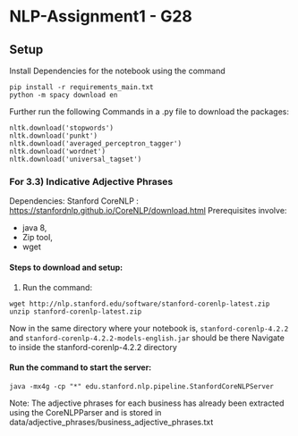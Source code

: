 # NLP-Assignment1 - G28

## Setup 

Install Dependencies for the notebook using the command
```
pip install -r requirements_main.txt
python -m spacy download en
```

Further run the following Commands in a .py file to download the packages:
```
nltk.download('stopwords')
nltk.download('punkt')
nltk.download('averaged_perceptron_tagger')
nltk.download('wordnet')
nltk.download('universal_tagset')
```


### For 3.3) Indicative Adjective Phrases

Dependencies:
Stanford CoreNLP : https://stanfordnlp.github.io/CoreNLP/download.html
Prerequisites involve: 
* java 8, 
* Zip tool, 
* wget
#### Steps to download and setup:
1. Run the command: 
```
wget http://nlp.stanford.edu/software/stanford-corenlp-latest.zip
unzip stanford-corenlp-latest.zip
```

Now in the same directory where your notebook is, 
`stanford-corenlp-4.2.2` and `stanford-corenlp-4.2.2-models-english.jar` should be there
Navigate to inside the stanford-corenlp-4.2.2 directory

#### Run the command to start the server: 
```
java -mx4g -cp "*" edu.stanford.nlp.pipeline.StanfordCoreNLPServer
```
Note: 
The adjective phrases for each business has already been extracted using the CoreNLPParser and is stored in data/adjective_phrases/business_adjective_phrases.txt
